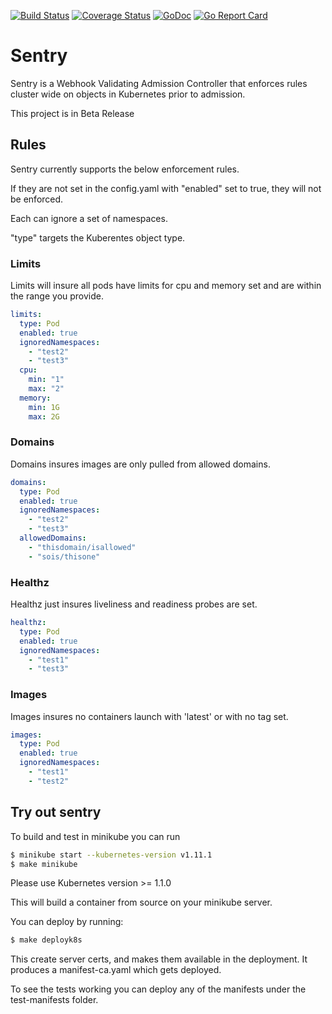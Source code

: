 [![Build Status](https://travis-ci.org/jasonrichardsmith/sentry.svg?branch=master)](https://travis-ci.org/jasonrichardsmith/sentry)
[![Coverage Status](https://coveralls.io/repos/github/jasonrichardsmith/sentry/badge.svg?branch=master)](https://coveralls.io/github/jasonrichardsmith/sentry?branch=master)
[![GoDoc](https://godoc.org/github.com/jasonrichardsmith/sentry?status.svg)](https://godoc.org/github.com/jasonrichardsmith/sentry)
[![Go Report Card](https://goreportcard.com/badge/github.com/jasonrichardsmith/sentry)](https://goreportcard.com/report/github.com/jasonrichardsmith/sentry)

# Sentry

Sentry is a Webhook Validating Admission Controller that enforces rules cluster wide on objects in Kubernetes prior to admission.

This project is in Beta Release

## Rules
 
Sentry currently supports the below enforcement rules.

If they are not set in the config.yaml with "enabled" set to true, they will not be enforced.

Each can ignore a set of namespaces.

"type" targets the Kuberentes object type.


### Limits

Limits will insure all pods have limits for cpu and memory set and are within the range you provide.

```yaml
limits:
  type: Pod
  enabled: true
  ignoredNamespaces:
    - "test2"
    - "test3"
  cpu:
    min: "1"
    max: "2"
  memory:
    min: 1G
    max: 2G
```
 
### Domains

Domains insures images are only pulled from allowed domains.

```yaml
domains:
  type: Pod
  enabled: true
  ignoredNamespaces:
    - "test2"
    - "test3"
  allowedDomains:
    - "thisdomain/isallowed"
    - "sois/thisone"
```

### Healthz

Healthz just insures liveliness and readiness probes are set.

```yaml
healthz:
  type: Pod
  enabled: true
  ignoredNamespaces:
    - "test1"
    - "test3"
```

 
### Images

Images insures no containers launch with 'latest' or with no tag set.

```yaml
images:
  type: Pod
  enabled: true
  ignoredNamespaces:
    - "test1"
    - "test2"
```
 
## Try out sentry

To build and test in minikube you can run

```bash
$ minikube start --kubernetes-version v1.11.1
$ make minikube
```

Please use Kubernetes version >= 1.1.0

This will build a container from source on your minikube server.

You can deploy by running:

```bash
$ make deployk8s
```

This create server certs, and makes them available in the deployment. It produces a manifest-ca.yaml which gets deployed.

To see the tests working you can deploy any of the manifests under the test-manifests folder.

